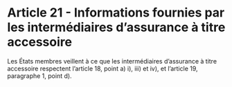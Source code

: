 # Article 21 - Informations fournies par les intermédiaires d’assurance à titre accessoire


Les États membres veillent à ce que les intermédiaires d’assurance à titre accessoire respectent l’article 18, point a) i), iii) et iv), et l’article 19, paragraphe 1, point d).
